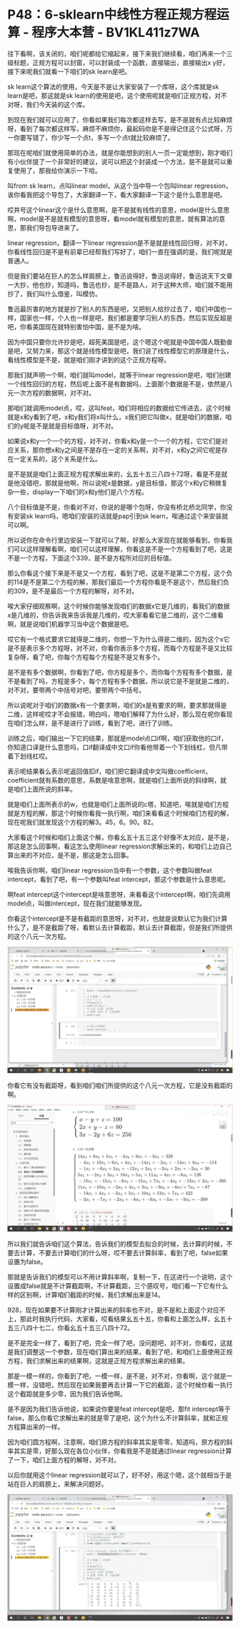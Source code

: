 # P48：6-sklearn中线性方程正规方程运算 - 程序大本营 - BV1KL411z7WA

往下看啊，该关闭的，咱们呢都给它缩起来，接下来我们继续看，咱们再来一个三级标题，正规方程可以封窗，可以封装成一个函数，直接输出，直接输出x y好，接下来呢我们就看一下咱们的sk learn是吧。

sk learn这个算法的使用，今天是不是让大家安装了一个库呀，这个库就是sk learn是吧，那这就是sk learn的使用是吧，这个使用呢就是咱们正规方程，对不对呀，我们今天装的这个库。

到现在我们就可以应用了，你看如果我们每次都这样去写，是不是就有点比较麻烦呀，看到了每次都这样写，麻烦不麻烦你，最起码你是不是得记住这个公式呀，万一你要写错了，你少写一个点t，多写一个点t就比较麻烦了。

那现在呢咱们就使用简单的办法，就是你能想到的别人一页一定能想到，刚才咱们有小伙伴提了一个非常好的建议，说可以把这个封装成一个方法，是不是就可以重复使用了，那我给你演示一下哈。

叫from sk learn，点叫linear model，从这个当中导一个包叫linear regression，诶你看我把这个导包了，大家翻译一下，看大家翻译一下这个是什么意思是吧。

哎井号这个linear这个是什么意思啊，是不是就有线性的意思，model是什么意思啊，model是不是就有模型的意思呀，看model就有模型的意思，就有算法的意思，那我们导包导进来了。

linear regression，翻译一下linear regression是不是就是线性回归呀，对不对，你看线性回归是不是有前辈已经帮我们写好了，咱们一直在强调的是，我们呢就是普通人。

但是我们要站在巨人的怎么样肩膀上，鲁迅说得好，鲁迅说得好，鲁迅说天下文章一大抄，他也抄，知道吗，鲁迅也抄，是不是路人，对于这种大师，咱们就不能用抄了，我们叫什么借鉴，叫模仿。

鲁迅最厉害的地方就是抄了别人的东西是吧，又把别人给抄过去了，咱们中国也一样，国家也一样，个人也一样是吧，我们都是要学习别人的东西，然后实现反超是吧，你看美国现在就特别害怕中国，是不是为啥。

因为中国只要你允许抄是吧，超死美国是吧，这个嗯这个呢就是中国中国人既勤奋是吧，又努力来，那这个就是线性模型是吧，我们说了线性模型它的原理是什么，看线性模型是不是，就是咱们刚才讲到的这个正规方程呀。

那我们就声明一个啊，咱们就叫model，就等于linear regression是吧，咱们创建一个线性回归的方程，然后呢上面不是有数据吗，上面那个数据是不是，依然是八元一次方程的数据啊，对不对。

那咱们就调用model点，哎，这叫feat，咱们将相应的数据给它传进去，这个时候就是x和y看到了吧，x和y我们将x叫什么，x我们把它叫做x，就是咱们的数据，咱们的y呢是不是就是目标值呀，对不对。

如果说x和y一个一个的方程，对不对，你看x和y是一个一个的方程，它它们是对应关系，那你想x和y之间是不是存在一定的关系啊，对不对，x和y之间它呢是存在一定关系的，这个关系是什么。

是不是就是咱们上面正规方程求解出来的，幺五十五三八四十72呀，看是不是就是他没错吧，那就是他啊，所以说呢x是数据，y是目标值，那这个x和y它稍微复杂一些，display一下咱们的x和y他们是八个方程。

八个目标值是不是，你看对不对，你说的是哪个包呀，你没有桥北桥北同学，你没有安装sk learn吗，嗯咱们安装的话就是pap引到sk learn，唉通过这个来安装就可以啊。

所以说你在命令行里边安装一下就可以了啊，好那么大家现在就能够看到，你看我们可以这样理解看啊，咱们可以这样理解，你看这是不是一个方程看到了吧，这是不是一个方程，下面这个339，是不是方程所对应的目标值。

那么你看这个接下来是不是又一个方程，看到了吧，这是不是第二个方程，这个负的114是不是第二个方程的解，那我们最后一个方程你看是不是这个，然后我们负的309，是不是最后一个方程的解呀，对不对。

唉大家仔细观察啊，这个时候你能够发现咱们的数据x它是几维的，看我们的数据x是几维的，你告诉我来告诉我是几维的，哎大家看看它是二维的，这个二维看啊，就是说咱们机器学习当中这个数据是吧。

哎它有一个格式要求它就得是二维的，你想一下为什么得是二维的，因为这个x它是不是表示多个方程呀，对不对，你看你表示多个方程，而每个方程是不是又比较复杂呀，看了吧，你每个方程每个方程是不是又有多个。

是不是有多个数据啊，你看到了吧，你方程是多个，而你每个方程有多个数据，是不是看到了吗，方程是多个，每个方程有多个数据，所以说它是不是就是二维的，对不对，要带两个中括号对吧，要带两个中括号。

所以说呢对于咱们的数据x有一个要求啊，咱们的x是有要求的啊，要求那就得是二维，这样呢哎才不会报错，明白吗，嗯咱们解释了为什么好，那么现在呢你看现在咱们怎么样，是不是进行了训练，看到了吧，进行了训练。

训练之后，咱们输出一下它的结果，那就是model点口if啊，咱们获取他的口if，你知道口译是什么意思吗，口if翻译成中文口if你看他带着一个下划线杠，但凡带着下划线杠哎。

表示呢结果看么表示呢返回值扣if，咱们把它翻译成中文叫做coefficient，coefficient就有系数的意思，系数是啥意思啊，就是咱们上面所说的斜绿啊，就是咱们上面所说的斜率。

就是咱们上面所表示的w，也就是咱们上面所说的c塔，知道吧，唉就是咱们方程就是方程的解，那这个时候你看我一执行啊，咱们来看看这个时候咱们方程的解，现在呢我们就发现这个方程的解3。45，6。90。82。

大家看这个时候和咱们上面这个解，你看幺五十五三这个好像不太对应，是不是，那这是怎么回事啊，看这怎么使用linear regression求解出来的，和咱们上边自己算出来的不对应，是不是，那这是怎么回事。

唉我告诉你啊，咱们linear regression当中有一个参数，这个参数叫做feat intercept，看到了吧，有一个参数叫feat intercept，那这个参数是什么意思呢。

啊feat intercept这个intercept是啥意思呀，来看看这个intercept啊，咱们先调用model点，叫做intercept，现在我们就能够发现。

你看这个intercept是不是有截距的意思呀，对不对，也就是说默认它为我们计算什么了，是不是截距了呀，看默认去计算截距，默认去计算截距，但是我们所提供的这个八元一次方程。



![](img/6042ad0db4eb90ad8622a77dcfc2b252_1.png)

你看它有没有截距呀，看到咱们咱们所提供的这个八元一次方程，它是没有截距的啊。

![](img/6042ad0db4eb90ad8622a77dcfc2b252_3.png)

所以我们就告诉咱们这个算法，告诉我们的模型去拟合的时候，去计算的时候，不要去计算，不要去计算咱们的什么呀，哎不要去计算斜率，看到了吧，false如果设置为false。

那就是告诉我们的模型可以不用计算斜率啊，复制一下，在这进行一个说明，这个设置成false就是不计算截距啊，不计算截距，三个感叹号，咱们看一下它有什么样的区别啊，计算咱们截距的时候，我们求解出来是14。

928，现在如果要不计算刚才计算出来的斜率也不对，是不是和上面这个对应不上，那此时我执行代码，大家看，哎看结果幺五十五，你看和上面怎么样，幺五十五三八四十七二，你看幺五十五三八四十72。

是不是完全一样了，看到了吧，完全一样了吧，没问题吧，对不对，你看哎，这就是我们调整这一个参数，现在咱们算出来的结果，看到了吧，和咱们上面使用正规方程，我们求解出来的结果啊，这就是正规方程求解出来的结果。

那是一模一样的，你看到了吧，一模一样，是不是，对不对，你看啊，这个就是一模一样，没错吧，然后现在如果我要再去计算一下它的截距，这个时候你看一执行这个截距就是多少零，因为我们告诉他啊。

是不是因为我们告诉他说，如果说你要是feat intercept是吧，那fit intercept等于false，那么你看它求解出来的就是零了是吧，这个为什么不计算斜率，就和正规方程算出来的一样。

因为咱们圆方程啊，注意啊，咱们原方程的斜率其实是零零，知道吗，原方程的斜率其实是零，好那么现在各位小伙伴，你看我是不是就通过linear regression计算了一下，咱们上面方程的解呀，对不对。

以后你就用这个linear regression就可以了，好不好，用这个嗯，这个就相当于是站在巨人的肩膀上，来解决问题好。



![](img/6042ad0db4eb90ad8622a77dcfc2b252_5.png)